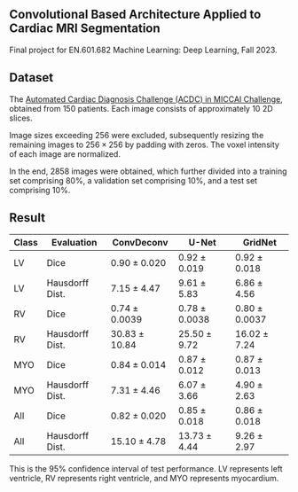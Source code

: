 ## Convolutional Based Architecture Applied to Cardiac MRI Segmentation

Final project for EN.601.682 Machine Learning: Deep Learning, Fall 2023.

## Dataset

The [Automated Cardiac Diagnosis Challenge (ACDC) in MICCAI Challenge](https://www.creatis.insa-lyon.fr/Challenge/acdc/databases.html), obtained from $150$ patients. Each image consists of approximately 10 2D slices.

Image sizes exceeding $256$ were excluded, subsequently resizing the remaining images to $256\times256$ by padding with zeros. The voxel intensity of each image are normalized.

In the end, $2858$ images were obtained, which further divided into a training set comprising $80\%$, a validation set comprising $10\%$, and a test set comprising $10\%$.

## Result

| Class | Evaluation      | ConvDeconv      | U-Net           | GridNet         |
| ----- | --------------- | --------------- | --------------- | --------------- |
| LV    | Dice            | $0.90\pm0.020$  | $0.92\pm0.019$  | $0.92\pm0.018$  |
| LV    | Hausdorff Dist. | $7.15\pm4.47$   | $9.61\pm5.83$   | $6.86\pm4.56$   |
| RV    | Dice            | $0.74\pm0.0039$ | $0.78\pm0.0038$ | $0.80\pm0.0037$ |
| RV    | Hausdorff Dist. | $30.83\pm10.84$ | $25.50\pm9.72$  | $16.02\pm7.24$  |
| MYO   | Dice            | $0.84\pm0.014$  | $0.87\pm0.012$  | $0.87\pm0.013$  |
| MYO   | Hausdorff Dist. | $7.31\pm4.46$   | $6.07\pm3.66$   | $4.90\pm2.63$   |
| All   | Dice            | $0.82\pm0.020$  | $0.85\pm0.018$  | $0.86\pm0.018$  |
| All   | Hausdorff Dist. | $15.10\pm4.78$  | $13.73\pm4.44$  | $9.26\pm2.97$   |

This is the $95\%$ confidence interval of test performance. LV represents left ventricle, RV represents right ventricle, and MYO represents myocardium.